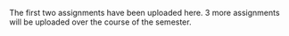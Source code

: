 The first two assignments have been uploaded here.  3 more assignments will be uploaded over the course of the semester.
